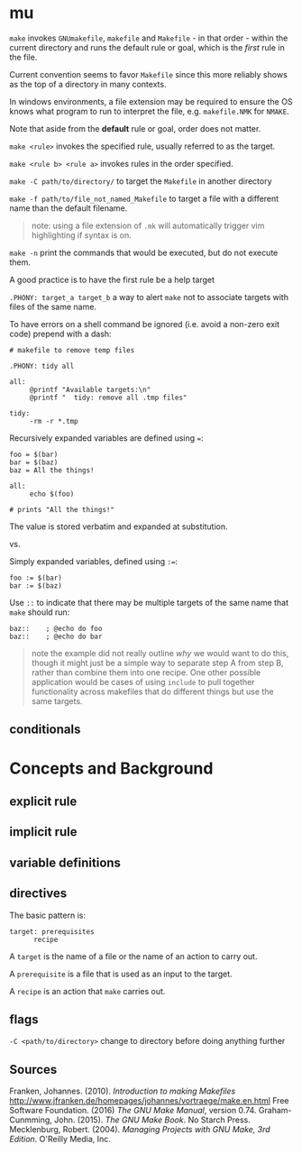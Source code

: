 # mu

`make` invokes `GNUmakefile`, `makefile` and `Makefile` - in that order - within the current directory and runs the default rule or goal, which is the _first_ rule in the file.

Current convention seems to favor `Makefile` since this more reliably shows as the top of a directory in many contexts.

In windows environments, a file extension may be required to ensure the OS knows what program to run to interpret the file, e.g. `makefile.NMK` for `NMAKE`.

Note that aside from the __default__ rule or goal, order does not matter.

`make <rule>` invokes the specified rule, usually referred to as the target.

`make <rule b> <rule a>` invokes rules in the order specified.

`make -C path/to/directory/` to target the  `Makefile` in another directory

`make -f path/to/file_not_named_Makefile` to target a file with a different name than the default filename.

> note: using a file extension of `.mk` will automatically trigger vim highlighting if syntax is on.

`make -n` print the commands that would be executed, but do not execute them.

A good practice is to have the first rule be a help target

`.PHONY: target_a target_b` a way to alert `make` not to associate targets with files of the same name.

To have errors on a shell command be ignored (i.e. avoid a non-zero exit code) prepend with a dash:

```
# makefile to remove temp files

.PHONY: tidy all

all:
     @printf "Available targets:\n"
     @printf "  tidy: remove all .tmp files"

tidy:
     -rm -r *.tmp
```

Recursively expanded variables are defined using `=`:

```
foo = $(bar)
bar = $(baz)
baz = All the things!

all:
     echo $(foo)

# prints "All the things!"
```

The value is stored verbatim and expanded at substitution.

vs.

Simply expanded variables, defined using `:=`:

```
foo := $(bar)
bar := $(baz)
```

Use `::` to indicate that there may be multiple targets of the same name that `make` should run:

```
baz::    ; @echo do foo
baz::    ; @echo do bar
```

> note the example did not really outline _why_ we would want to do this, though it might just be a simple way to separate step A from step B, rather than combine them into one recipe. One other possible application would be cases of using `include` to pull together functionality across makefiles that do different things but use the same targets.

## conditionals

# Concepts and Background

## explicit rule

## implicit rule

## variable definitions

## directives

The basic pattern is:

```
target: prerequisites
      recipe
```

A `target` is the name of a file or the name of an action to carry out.

A `prerequisite` is a file that is used as an input to the target.

A `recipe` is an action that `make` carries out.

## flags  
`-C <path/to/directory>` change to directory before doing anything further  

Sources
---
Franken, Johannes. (2010). _Introduction to making Makefiles_ http://www.jfranken.de/homepages/johannes/vortraege/make.en.html
Free Software Foundation. (2016) _The GNU Make Manual_, version 0.74.
Graham-Cunmming, John. (2015). _The GNU Make Book_. No Starch Press.
Mecklenburg, Robert. (2004). _Managing Projects with GNU Make, 3rd Edition_. O'Reilly Media, Inc.

